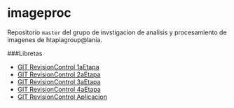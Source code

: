 
imageproc
=============

Repositorio `master` del grupo de invstigacion de analisis y
procesamiento de imagenes de htapiagroup@lania.

###Libretas
* [GIT RevisionControl 1aEtapa](http://nbviewer.ipython.org/urls/github.com/htapiagroup/imageproc/blob/master/libretas/Lib01_GIT_RevisionControl_1aEtapa.ipynb)
* [GIT RevisionControl 2aEtapa](http://nbviewer.ipython.org/urls/github.com/htapiagroup/imageproc/blob/master/libretas/Lib02_GIT_RevisionControl_2aEtapa.ipynb)
* [GIT RevisionControl 3aEtapa](http://nbviewer.ipython.org/urls/github.com/htapiagroup/imageproc/blob/master/libretas/Lib03_GIT_RevisionControl_3aEtapa.ipynb)
* [GIT RevisionControl 4aEtapa](http://nbviewer.ipython.org/urls/github.com/htapiagroup/imageproc/blob/master/libretas/Lib04_GIT_RevisionControl_4aEtapa.ipynb)
* [GIT RevisionControl Aplicacion](http://nbviewer.ipython.org/urls/github.com/htapiagroup/imageproc/blob/master/libretas/Lib05_GIT_RevisionControl_Aplicacion.ipynb)
